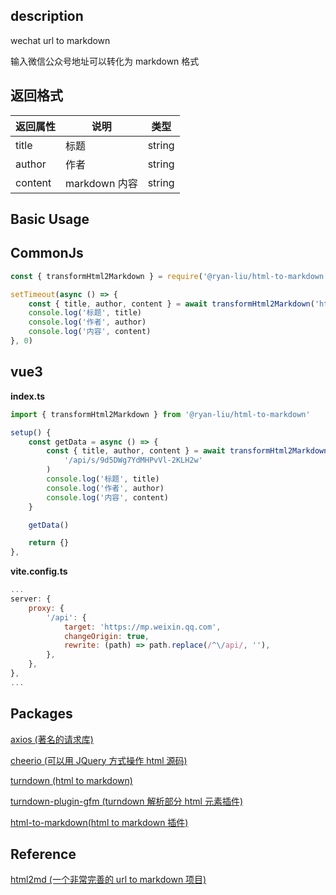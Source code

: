 ## description

wechat url to markdown

输入微信公众号地址可以转化为 markdown 格式

## 返回格式

|  返回属性   | 说明  | 类型  |
|  ----  | ----  | ----  |
| title  | 标题 | string |
| author  | 作者 | string  |
| content  | markdown 内容 | string  |

## Basic Usage

## CommonJs

```javascript
const { transformHtml2Markdown } = require('@ryan-liu/html-to-markdown')

setTimeout(async () => {
    const { title, author, content } = await transformHtml2Markdown('https://mp.weixin.qq.com/s/9d5DWg7YdMHPvVl-2KLH2w')
    console.log('标题', title)
    console.log('作者', author)
    console.log('内容', content)
}, 0)
```

## vue3
**index.ts**
```javascript
import { transformHtml2Markdown } from '@ryan-liu/html-to-markdown'

setup() {
    const getData = async () => {
        const { title, author, content } = await transformHtml2Markdown(
            '/api/s/9d5DWg7YdMHPvVl-2KLH2w'
        )
        console.log('标题', title)
        console.log('作者', author)
        console.log('内容', content)
    }

    getData()

    return {}
},
```

**vite.config.ts**

```js
...
server: {
    proxy: {
        '/api': {
            target: 'https://mp.weixin.qq.com',
            changeOrigin: true,
            rewrite: (path) => path.replace(/^\/api/, ''),
        },
    },
},
...
```


## Packages

[axios (著名的请求库)](http://www.axios-js.com/)

[cheerio (可以用 JQuery 方式操作 html 源码)](https://github.com/cheeriojs/cheerio)

[turndown (html to markdown)](https://github.com/mixmark-io/turndown)

[turndown-plugin-gfm (turndown 解析部分 html 元素插件)](https://github.com/mixmark-io/turndown-plugin-gfm)

[html-to-markdown(html to markdown 插件)](https://github.com/kates/html2markdown)

## Reference

[html2md (一个非常完善的 url to markdown 项目)](https://github.com/helloworld-Co/html2md)